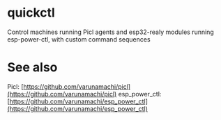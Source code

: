 # quickctl
Control machines running Picl agents and esp32-realy modules running esp-power-ctl, with custom command sequences

# See also
Picl: [https://github.com/varunamachi/picl](https://github.com/varunamachi/picl)
esp_power_ctl: [https://github.com/varunamachi/esp_power_ctl](https://github.com/varunamachi/esp_power_ctl)
